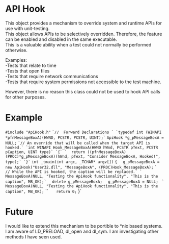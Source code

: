 API Hook
========

This object provides a mechanism to override system and runtime APIs for use with unit-testing.  
This object allows APIs to be selectively overridden. Therefore, the feature can be enabled and disabled in the same executable.  
This is a valuable ability when a test could not normally be performed otherwise.  
  
Examples:  
  -Tests that relate to time  
  -Tests that open files  
  -Tests that require network communications  
  -Tests that require system permissions not accessible to the test machine.  

However, there is no reason this class could not be used to hook API calls for other purposes.

Example
=======

`#include "ApiHook.h"`
``
`//  Forward Declarations `
`typedef int (WINAPI *pfnMessageBoxA)(HWND, PCSTR, PCSTR, UINT);`
``
`ApiHook *g_pMessageBoxA = NULL;`
``
`// An override that will be called when the target API is hooked.`
`int WINAPI Hook_MessageBoxA(HWND hWnd, PCSTR pText, PCSTR pCaption, UINT type)`
`{`
`  return ((pfnMessageBoxA)(PROC)*g_pMessageBoxA)(hWnd, pText, "Consider MessageBoxA, Hooked!", type);`
`}`
``
`int _tmain(int argc, _TCHAR* argv[])`
`{`
`  g_pMessageBoxA = new ApiHook("User32.dll", "MessageBoxA", (PROC)Hook_MessageBoxA);`
``
`  // While the API is hooked, the caption will be replaced.`
`  MessageBoxA(NULL, "Testing the ApiHook functionality", "This is the caption", MB_OK);`
``
`  delete g_pMessageBoxA;`
`  g_pMessageBoxA = NULL;`
``
`  MessageBoxA(NULL, "Testing the ApiHook functionality", "This is the caption", MB_OK);``
``
`	return 0;`
}`
  
Future
======
I would like to extend this mechanism to be portible to *nix based systems.  
I am aware of LD_PRELOAD, dl_open and dl_sym. I am investigating other methods I have seen used. 